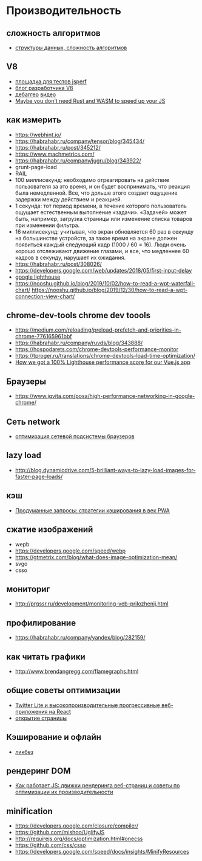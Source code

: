 # Производительность

## сложность алгоритмов 

 * [структуры данных, сложность алгоритмов](https://habrahabr.ru/post/310794/)

## V8

 * [площадка для тестов jsperf](https://jsperf.com/popular)
 * [блог разработчика V8](https://mrale.ph/blog/2015/04/12/jsunderhood.html)
 * [дебаггер](https://github.com/mraleph/irhydra) [видео](https://www.youtube.com/watch?v=pycQWDuCBN8)
 * [Maybe you don't need Rust and WASM to speed up your JS](https://mrale.ph/blog/2018/02/03/maybe-you-dont-need-rust-to-speed-up-your-js.html)
 
##  как измерить

 * https://webhint.io/
 * https://habrahabr.ru/company/tensor/blog/345434/
 * https://habrahabr.ru/post/345212/
 * https://www.machmetrics.com/
 * https://habrahabr.ru/company/jugru/blog/343922/
 * grunt-page-load
 * RAIL
 * 100 миллисекунд: необходимо отреагировать на действие пользователя за это время, и он будет воспринимать, что реакция была немедленной. Все, что дольше этого создает ощущение  задержки между действием и реакцией.
 * 1 секунда: тот период времени, в течение которого пользователь ощущает естественным выполнение «задачи». «Задачей» может быть, например, загрузка страницы или изменение списка  товаров при изменении фильтра.
 * 16 миллисекунд: учитывая, что экран обновляется 60 раз в секунду на большинстве устройств, за такое время на экране должен появиться каждый следующий кадр (1000 / 60 = 16). Люди  очень хорошо отслеживают движение глазами, и все, что медленнее 60 кадров в секунду, нарушает их ожидания.
 * https://habrahabr.ru/post/308026/
 * https://developers.google.com/web/updates/2018/05/first-input-delay
 * [google lighthouse](https://developers.google.com/web/updates/2018/05/lighthouse)
 * https://nooshu.github.io/blog/2019/10/02/how-to-read-a-wpt-waterfall-chart/ https://nooshu.github.io/blog/2019/12/30/how-to-read-a-wpt-connection-view-chart/ 

##  chrome-dev-tools chrome dev toools

 * https://medium.com/reloading/preload-prefetch-and-priorities-in-chrome-776165961bbf
 * https://habrahabr.ru/company/ruvds/blog/343888/
 * https://hospodarets.com/chrome-devtools-performance-monitor
 * https://tproger.ru/translations/chrome-devtools-load-time-optimization/
 * [How we got a 100% Lighthouse performance score for our Vue.js app](https://checklyhq.com/blog/2018/08/how-we-got-a-100-lighthouse-performance-score-for-our-vue.js-app/)

## Браузеры

 * https://www.igvita.com/posa/high-performance-networking-in-google-chrome/

## Сеть network

 * [оптимизация сетевой подсистемы браузеров](https://habr.com/company/ruvds/blog/354070/)

##  lazy load

 * http://blog.dynamicdrive.com/5-brilliant-ways-to-lazy-load-images-for-faster-page-loads/

## кэш

 * [Продуманные запросы: стратегии кэширования в век PWA](https://habr.com/ru/company/ruvds/blog/478326/)

##  сжатие изображений 

 * wepb
 * https://developers.google.com/speed/webp
 * https://gtmetrix.com/blog/what-does-image-optimization-mean/
 * svgo
 * csso

##  мониториг

 * http://prgssr.ru/development/monitoring-veb-prilozhenij.html

##  профилирование

 * https://habrahabr.ru/company/yandex/blog/282159/

##  как читать графики

 * http://www.brendangregg.com/flamegraphs.html

##  общие советы оптимизации

 * [Twitter Lite и высокопроизводительные прогрессивные веб-приложения на React](https://habrahabr.ru/post/327494/)
 * [открытие страницы](https://habr.com/post/274129/)

## Кэширование и офлайн

 * [ликбез](https://habr.com/post/274129/)

##  рендеринг DOM

 * [Как работает JS: движки рендеринга веб-страниц и советы по оптимизации их производительности](https://habrahabr.ru/company/ruvds/blog/351802/)

##  minification

 * https://developers.google.com/closure/compiler/
 * https://github.com/mishoo/UglifyJS
 * http://requirejs.org/docs/optimization.html#onecss
 * https://github.com/css/csso
 * https://developers.google.com/speed/docs/insights/MinifyResources

